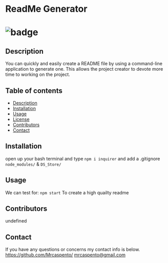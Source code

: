 
  # ReadMe Generator
  ![badge](https://img.shields.io/static/v1?label=License&message=Mozilla&color=success)
========================================================================================================
 ## Description
 You can quickly and easily create a README file by using a command-line application to generate one. This allows the project creator to devote more time to working on the project.

## **Table of contents**
* [Description](#description)
* [Installation](#instructions)
* [Usage](#usage)
* [License](#test)
* [Contributors](#Collabartors)
* [Contact](#email)

## Installation
open up your bash terminal and type `npm i inquirer` and add a .gitignore `node_modules/` & `DS_Store/` 

## Usage

 We can test for:
 `npm start`
 To create a high quailty readme

 ## Contributors
 undefined
 ## Contact
 If you have any questions or concerns my contact info is below.
 https://github.com/Mrcaspento/
 mrcaspento@gmail.com
